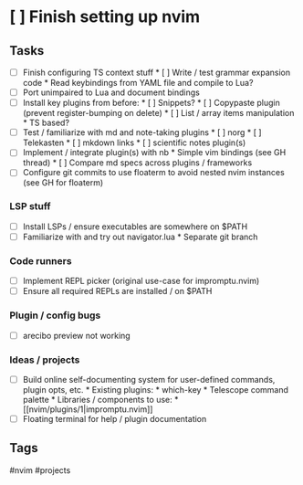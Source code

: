 # [ ] Finish setting up nvim

## Tasks

* [ ] Finish configuring TS context stuff
        * [ ] Write / test grammar expansion code
                * Read keybindings from YAML file and compile to Lua?
* [ ] Port unimpaired to Lua and document bindings
* [ ] Install key plugins from before:
        * [ ] Snippets?
        * [ ] Copypaste plugin (prevent register-bumping on delete)
        * [ ] List / array items manipulation
                * TS based?
* [ ] Test / familiarize with md and note-taking plugins
        * [ ] norg
        * [ ] Telekasten
        * [ ] mkdown links
        * [ ] scientific notes plugin(s)
* [ ] Implement / integrate plugin(s) with nb
        * Simple vim bindings (see GH thread)
        * [ ] Compare md specs across plugins / frameworks
* [ ] Configure git commits to use floaterm to avoid nested nvim instances (see GH for floaterm)

### LSP stuff

* [ ] Install LSPs / ensure executables are somewhere on $PATH
* [ ] Familiarize with and try out navigator.lua
        * Separate git branch

### Code runners

* [ ] Implement REPL picker (original use-case for impromptu.nvim)
* [ ] Ensure all required REPLs are installed / on $PATH

### Plugin / config bugs

* [ ] arecibo preview not working

### Ideas / projects

* [ ] Build online self-documenting system for user-defined commands, plugin opts, etc.
        * Existing plugins:
                * which-key
                * Telescope command palette
        * Libraries / components to use:
                * [[nvim/plugins/1|impromptu.nvim]]
* [ ] Floating terminal for help / plugin documentation

## Tags

#nvim #projects
